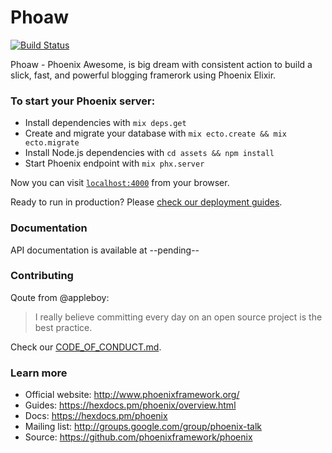 # Phoaw
[![Build Status](https://travis-ci.org/awcodify/phoaw.svg?branch=master)](https://travis-ci.org/awcodify/phoaw)

Phoaw - Phoenix Awesome, is big dream with consistent action to build a slick, fast, and powerful blogging framerork using Phoenix Elixir.

### To start your Phoenix server:

  * Install dependencies with `mix deps.get`
  * Create and migrate your database with `mix ecto.create && mix ecto.migrate`
  * Install Node.js dependencies with `cd assets && npm install`
  * Start Phoenix endpoint with `mix phx.server`

Now you can visit [`localhost:4000`](http://localhost:4000) from your browser.

Ready to run in production? Please [check our deployment guides](https://hexdocs.pm/phoenix/deployment.html).

### Documentation
API documentation is available at --pending--

### Contributing
Qoute from @appleboy:
> I really believe committing every day on an open source project is the best practice.

Check our [CODE_OF_CONDUCT.md](https://github.com/awcodify/phoaw/blob/master/CODE_OF_CONDUCT.md).

### Learn more

  * Official website: http://www.phoenixframework.org/
  * Guides: https://hexdocs.pm/phoenix/overview.html
  * Docs: https://hexdocs.pm/phoenix
  * Mailing list: http://groups.google.com/group/phoenix-talk
  * Source: https://github.com/phoenixframework/phoenix


